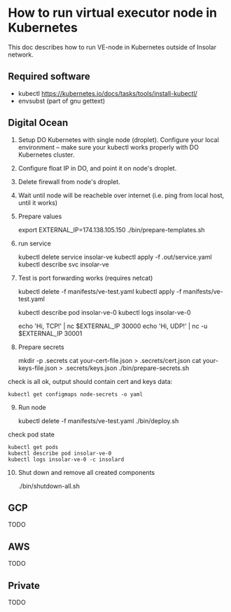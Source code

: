 # How to run virtual executor node in Kubernetes

This doc describes how to run VE-node in Kubernetes outside of Insolar network.

## Required software

* kubectl https://kubernetes.io/docs/tasks/tools/install-kubectl/
* envsubst (part of gnu gettext)

## Digital Ocean

1. Setup DO Kubernetes with single node (droplet). Configure your local environment – make sure your kubectl works properly with DO Kubernetes cluster.

2. Configure float IP in DO, and point it on node's droplet.

3. Delete firewall from node's droplet.

4. Wait until node will be reacheble over internet (i.e. ping from local host, until it works)

5. Prepare values

    export EXTERNAL_IP=174.138.105.150
    ./bin/prepare-templates.sh

6. run service

    kubectl delete service insolar-ve
    kubectl apply -f .out/service.yaml
    kubectl describe svc insolar-ve

7. Test is port forwarding works (requires netcat)

    kubectl delete -f manifests/ve-test.yaml
    kubectl apply -f manifests/ve-test.yaml

    kubectl describe pod insolar-ve-0
    kubectl logs insolar-ve-0

    echo 'Hi, TCP!' | nc $EXTERNAL_IP 30000
    echo 'Hi, UDP!' | nc -u $EXTERNAL_IP 30001

8. Prepare secrets

    mkdir -p .secrets
    cat your-cert-file.json > .secrets/cert.json
    cat your-keys-file.json > .secrets/keys.json
    ./bin/prepare-secrets.sh

check is all ok, output should contain cert and keys data:

    kubectl get configmaps node-secrets -o yaml

9. Run node

    kubectl delete -f manifests/ve-test.yaml
    ./bin/deploy.sh

check pod state

    kubectl get pods
    kubectl describe pod insolar-ve-0
    kubectl logs insolar-ve-0 -c insolard

10. Shut down and remove all created components

    ./bin/shutdown-all.sh

## GCP

TODO

## AWS

TODO

## Private

TODO

